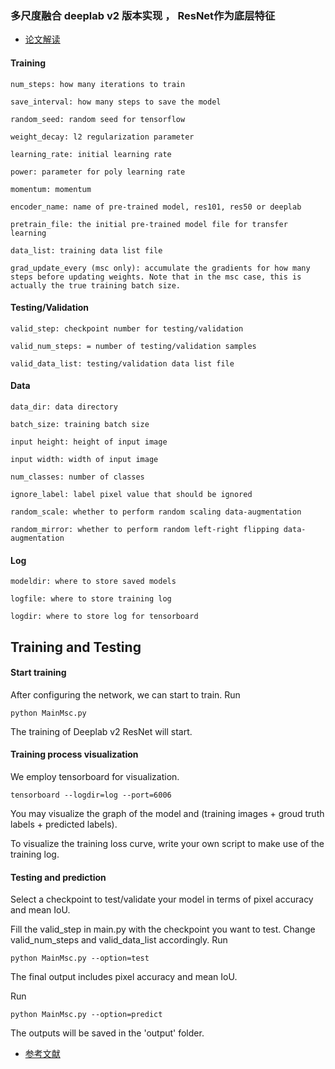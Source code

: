 ### 多尺度融合 deeplab v2 版本实现 ， ResNet作为底层特征

* [论文解读](https://github.com/jiye-ML/Semantic_Segmentation_Review.git)

#### Training
```
num_steps: how many iterations to train

save_interval: how many steps to save the model

random_seed: random seed for tensorflow

weight_decay: l2 regularization parameter

learning_rate: initial learning rate

power: parameter for poly learning rate

momentum: momentum

encoder_name: name of pre-trained model, res101, res50 or deeplab

pretrain_file: the initial pre-trained model file for transfer learning

data_list: training data list file

grad_update_every (msc only): accumulate the gradients for how many steps before updating weights. Note that in the msc case, this is actually the true training batch size.
```


#### Testing/Validation
```
valid_step: checkpoint number for testing/validation

valid_num_steps: = number of testing/validation samples

valid_data_list: testing/validation data list file
```


#### Data
```
data_dir: data directory

batch_size: training batch size

input height: height of input image

input width: width of input image

num_classes: number of classes

ignore_label: label pixel value that should be ignored

random_scale: whether to perform random scaling data-augmentation

random_mirror: whether to perform random left-right flipping data-augmentation
```

#### Log
```
modeldir: where to store saved models

logfile: where to store training log

logdir: where to store log for tensorboard
```

## Training and Testing

#### Start training

After configuring the network, we can start to train. Run
```
python MainMsc.py
```
The training of Deeplab v2 ResNet will start.

#### Training process visualization

We employ tensorboard for visualization.

```
tensorboard --logdir=log --port=6006
```

You may visualize the graph of the model and (training images + groud truth labels + predicted labels).

To visualize the training loss curve, write your own script to make use of the training log.

#### Testing and prediction

Select a checkpoint to test/validate your model in terms of pixel accuracy and mean IoU.

Fill the valid_step in main.py with the checkpoint you want to test. Change valid_num_steps and valid_data_list accordingly. Run

```
python MainMsc.py --option=test
```

The final output includes pixel accuracy and mean IoU.

Run

```
python MainMsc.py --option=predict
```
The outputs will be saved in the 'output' folder.



* [参考文献](https://github.com/zhengyang-wang/Deeplab-v2--ResNet-101--Tensorflow)
